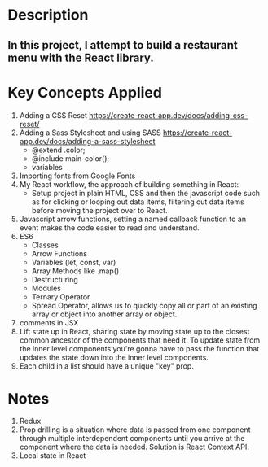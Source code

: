 # Description

## In this project, I attempt to build a restaurant menu with the React library.

# Key Concepts Applied

1. Adding a CSS Reset https://create-react-app.dev/docs/adding-css-reset/
2. Adding a Sass Stylesheet and using SASS https://create-react-app.dev/docs/adding-a-sass-stylesheet
    - @extend .color;
    - @include main-color();
    - variables
3. Importing fonts from Google Fonts
4. My React workflow, the approach of building something in React:
    - Setup project in plain HTML, CSS and then the javascript code such as for clicking or looping out data items, filtering out data items before moving the project over to React.
5. Javascript arrow functions, setting a named callback function to an event makes the code easier to read and understand.
6. ES6 
    - Classes
    - Arrow Functions
    - Variables (let, const, var)
    - Array Methods like .map()
    - Destructuring
    - Modules
    - Ternary Operator
    - Spread Operator, allows us to quickly copy all or part of an existing array or object into another array or object.
7. comments in JSX
8. Lift state up in React, sharing state by moving state up to the closest common ancestor of the components that need it. To update state from the inner level components you're gonna have to pass the function that updates the state down into the inner level components.
9. Each child in a list should have a unique "key" prop.

# Notes

1. Redux
2. Prop drilling is a situation where data is passed from one component through multiple interdependent components until you arrive at the component where the data is needed. Solution is React Context API.
3. Local state in React

